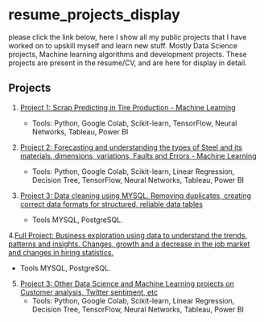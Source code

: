 # resume_projects_display

please click the link below, here I show all my public projects that I have worked on to upskill myself and learn new stuff. Mostly Data Science projects, Machine learning algorithms and development projects. These projects are present in the resume/CV, and are here for display in detail. 

## Projects

1. [Project 1: Scrap Predicting in Tire Production - Machine Learning](Project1/README.md)
   - Tools: Python, Google Colab, Scikit-learn, TensorFlow, Neural Networks, Tableau, Power BI
   
2. [Project 2: Forecasting and understanding the types of Steel and its materials, dimensions, variations, Faults and Errors - Machine Learning](Project2/README.md)
   - Tools: Python, Google Colab, Scikit-learn, Linear Regression, Decision Tree, TensorFlow, Neural Networks, Tableau, Power BI
   
3. [Project 3: Data cleaning using MYSQL. Removing duplicates, creating correct data formats for structured, reliable data tables](Project3)
   - Tools MYSQL, PostgreSQL.

4.[Full Project: Business exploration using data to understand the trends, patterns and insights. Changes, growth and a decrease in the job market and changes in hiring statistics.](Project4)  
  - Tools MYSQL, PostgreSQL.

5. [Project 3: Other Data Science and Machine Learning projects on Customer analysis, Twitter sentiment, etc](Project5)
   - Tools: Python, Google Colab, Scikit-learn, Linear Regression, Decision Tree, TensorFlow, Neural Networks, Tableau, Power BI
